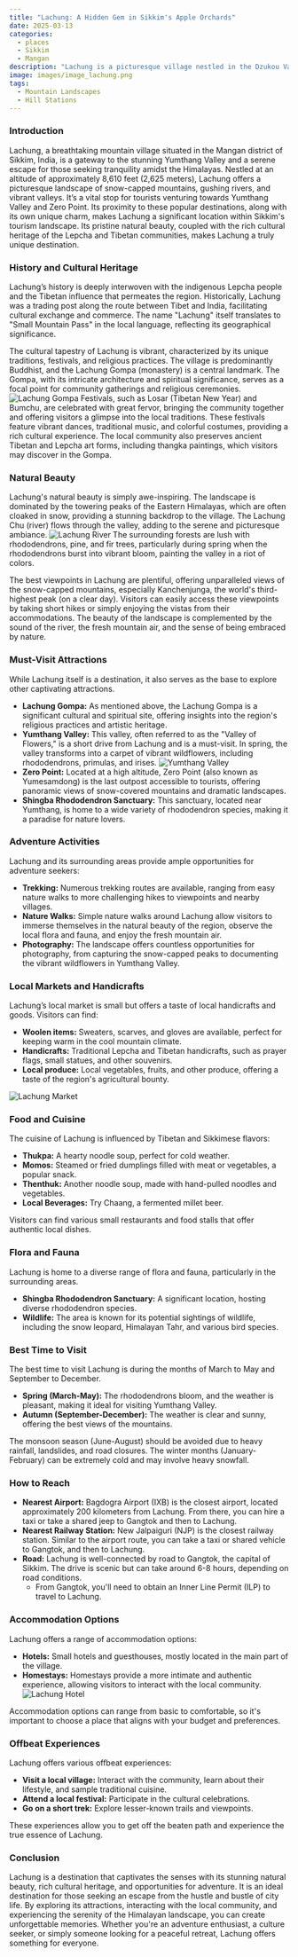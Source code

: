 ```yaml
---
title: "Lachung: A Hidden Gem in Sikkim's Apple Orchards"
date: 2025-03-13
categories:
  - places
  - Sikkim
  - Mangan
description: "Lachung is a picturesque village nestled in the Dzukou Valley of Sikkim, famous for its vibrant apple orchards. It offers a serene escape surrounded by lush greenery and breathtaking mountain views, making it a perfect destination for nature lovers and adventure enthusiasts alike."
image: images/image_lachung.png
tags: 
  - Mountain Landscapes
  - Hill Stations
---
```



### **Introduction**

Lachung, a breathtaking mountain village situated in the Mangan district of Sikkim, India, is a gateway to the stunning Yumthang Valley and a serene escape for those seeking tranquility amidst the Himalayas. Nestled at an altitude of approximately 8,610 feet (2,625 meters), Lachung offers a picturesque landscape of snow-capped mountains, gushing rivers, and vibrant valleys. It’s a vital stop for tourists venturing towards Yumthang Valley and Zero Point. Its proximity to these popular destinations, along with its own unique charm, makes Lachung a significant location within Sikkim's tourism landscape. Its pristine natural beauty, coupled with the rich cultural heritage of the Lepcha and Tibetan communities, makes Lachung a truly unique destination.

### **History and Cultural Heritage**

Lachung’s history is deeply interwoven with the indigenous Lepcha people and the Tibetan influence that permeates the region. Historically, Lachung was a trading post along the route between Tibet and India, facilitating cultural exchange and commerce. The name "Lachung" itself translates to "Small Mountain Pass" in the local language, reflecting its geographical significance.

The cultural tapestry of Lachung is vibrant, characterized by its unique traditions, festivals, and religious practices. The village is predominantly Buddhist, and the Lachung Gompa (monastery) is a central landmark. The Gompa, with its intricate architecture and spiritual significance, serves as a focal point for community gatherings and religious ceremonies. <img src="placeholder_image_lachung_gompa.jpg" alt="Lachung Gompa"> Festivals, such as Losar (Tibetan New Year) and Bumchu, are celebrated with great fervor, bringing the community together and offering visitors a glimpse into the local traditions. These festivals feature vibrant dances, traditional music, and colorful costumes, providing a rich cultural experience. The local community also preserves ancient Tibetan and Lepcha art forms, including thangka paintings, which visitors may discover in the Gompa.

### **Natural Beauty**

Lachung's natural beauty is simply awe-inspiring. The landscape is dominated by the towering peaks of the Eastern Himalayas, which are often cloaked in snow, providing a stunning backdrop to the village. The Lachung Chu (river) flows through the valley, adding to the serene and picturesque ambiance. <img src="placeholder_image_lachung_river.jpg" alt="Lachung River"> The surrounding forests are lush with rhododendrons, pine, and fir trees, particularly during spring when the rhododendrons burst into vibrant bloom, painting the valley in a riot of colors.

The best viewpoints in Lachung are plentiful, offering unparalleled views of the snow-capped mountains, especially Kanchenjunga, the world's third-highest peak (on a clear day). Visitors can easily access these viewpoints by taking short hikes or simply enjoying the vistas from their accommodations. The beauty of the landscape is complemented by the sound of the river, the fresh mountain air, and the sense of being embraced by nature.

### **Must-Visit Attractions**

While Lachung itself is a destination, it also serves as the base to explore other captivating attractions.

*   **Lachung Gompa:** As mentioned above, the Lachung Gompa is a significant cultural and spiritual site, offering insights into the region's religious practices and artistic heritage.
*   **Yumthang Valley:** This valley, often referred to as the "Valley of Flowers," is a short drive from Lachung and is a must-visit. In spring, the valley transforms into a carpet of vibrant wildflowers, including rhododendrons, primulas, and irises. <img src="placeholder_image_yumthang_valley.jpg" alt="Yumthang Valley">
*   **Zero Point:** Located at a high altitude, Zero Point (also known as Yumesamdong) is the last outpost accessible to tourists, offering panoramic views of snow-covered mountains and dramatic landscapes.
*   **Shingba Rhododendron Sanctuary:** This sanctuary, located near Yumthang, is home to a wide variety of rhododendron species, making it a paradise for nature lovers.

### **Adventure Activities**

Lachung and its surrounding areas provide ample opportunities for adventure seekers:

*   **Trekking:** Numerous trekking routes are available, ranging from easy nature walks to more challenging hikes to viewpoints and nearby villages.
*   **Nature Walks:** Simple nature walks around Lachung allow visitors to immerse themselves in the natural beauty of the region, observe the local flora and fauna, and enjoy the fresh mountain air.
*   **Photography:** The landscape offers countless opportunities for photography, from capturing the snow-capped peaks to documenting the vibrant wildflowers in Yumthang Valley.

### **Local Markets and Handicrafts**

Lachung’s local market is small but offers a taste of local handicrafts and goods. Visitors can find:

*   **Woolen items:** Sweaters, scarves, and gloves are available, perfect for keeping warm in the cool mountain climate.
*   **Handicrafts:** Traditional Lepcha and Tibetan handicrafts, such as prayer flags, small statues, and other souvenirs.
*   **Local produce:** Local vegetables, fruits, and other produce, offering a taste of the region's agricultural bounty.

<img src="placeholder_image_lachung_market.jpg" alt="Lachung Market">

### **Food and Cuisine**

The cuisine of Lachung is influenced by Tibetan and Sikkimese flavors:

*   **Thukpa:** A hearty noodle soup, perfect for cold weather.
*   **Momos:** Steamed or fried dumplings filled with meat or vegetables, a popular snack.
*   **Thenthuk:** Another noodle soup, made with hand-pulled noodles and vegetables.
*   **Local Beverages:** Try Chaang, a fermented millet beer.

Visitors can find various small restaurants and food stalls that offer authentic local dishes.

### **Flora and Fauna**

Lachung is home to a diverse range of flora and fauna, particularly in the surrounding areas.

*   **Shingba Rhododendron Sanctuary:** A significant location, hosting diverse rhododendron species.
*   **Wildlife:** The area is known for its potential sightings of wildlife, including the snow leopard, Himalayan Tahr, and various bird species.

### **Best Time to Visit**

The best time to visit Lachung is during the months of March to May and September to December.

*   **Spring (March-May):** The rhododendrons bloom, and the weather is pleasant, making it ideal for visiting Yumthang Valley.
*   **Autumn (September-December):** The weather is clear and sunny, offering the best views of the mountains.

The monsoon season (June-August) should be avoided due to heavy rainfall, landslides, and road closures. The winter months (January-February) can be extremely cold and may involve heavy snowfall.

### **How to Reach**

*   **Nearest Airport:** Bagdogra Airport (IXB) is the closest airport, located approximately 200 kilometers from Lachung. From there, you can hire a taxi or take a shared jeep to Gangtok and then to Lachung.
*   **Nearest Railway Station:** New Jalpaiguri (NJP) is the closest railway station. Similar to the airport route, you can take a taxi or shared vehicle to Gangtok, and then to Lachung.
*   **Road:** Lachung is well-connected by road to Gangtok, the capital of Sikkim. The drive is scenic but can take around 6-8 hours, depending on road conditions.
    *   From Gangtok, you'll need to obtain an Inner Line Permit (ILP) to travel to Lachung.

### **Accommodation Options**

Lachung offers a range of accommodation options:

*   **Hotels:** Small hotels and guesthouses, mostly located in the main part of the village.
*   **Homestays:** Homestays provide a more intimate and authentic experience, allowing visitors to interact with the local community. <img src="placeholder_image_lachung_hotel.jpg" alt="Lachung Hotel">

Accommodation options can range from basic to comfortable, so it's important to choose a place that aligns with your budget and preferences.

### **Offbeat Experiences**

Lachung offers various offbeat experiences:

*   **Visit a local village:** Interact with the community, learn about their lifestyle, and sample traditional cuisine.
*   **Attend a local festival:** Participate in the cultural celebrations.
*   **Go on a short trek:** Explore lesser-known trails and viewpoints.

These experiences allow you to get off the beaten path and experience the true essence of Lachung.

### **Conclusion**

Lachung is a destination that captivates the senses with its stunning natural beauty, rich cultural heritage, and opportunities for adventure. It is an ideal destination for those seeking an escape from the hustle and bustle of city life. By exploring its attractions, interacting with the local community, and experiencing the serenity of the Himalayan landscape, you can create unforgettable memories. Whether you're an adventure enthusiast, a culture seeker, or simply someone looking for a peaceful retreat, Lachung offers something for everyone.


